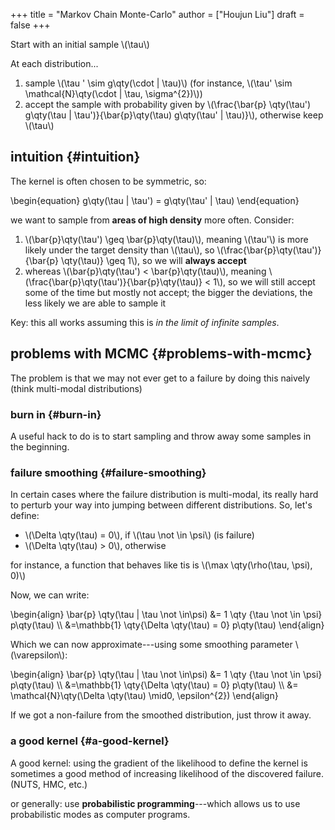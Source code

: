 +++
title = "Markov Chain Monte-Carlo"
author = ["Houjun Liu"]
draft = false
+++

Start with an initial sample \\(\tau\\)

At each distribution...

1.  sample \\(\tau ' \sim g\qty(\cdot | \tau)\\) (for instance, \\(\tau' \sim \mathcal{N}\qty(\cdot | \tau, \sigma^{2})\\))
2.  accept the sample with probability given by \\(\frac{\bar{p} \qty(\tau') g\qty(\tau | \tau')}{\bar{p}\qty(\tau) g\qty(\tau' | \tau)}\\), otherwise keep \\(\tau\\)


## intuition {#intuition}

The kernel is often chosen to be symmetric, so:

\begin{equation}
g\qty(\tau | \tau') = g\qty(\tau' | \tau)
\end{equation}

we want to sample from **areas of high density** more often. Consider:

1.  \\(\bar{p}\qty(\tau') \geq \bar{p}\qty(\tau)\\), meaning \\(\tau'\\) is more likely under the target density than \\(\tau\\), so \\(\frac{\bar{p}\qty(\tau')}{\bar{p} \qty(\tau)} \geq 1\\), so we will **always accept**
2.  whereas \\(\bar{p}\qty(\tau') < \bar{p}\qty(\tau)\\), meaning \\(\frac{\bar{p}\qty(\tau')}{\bar{p}\qty(\tau)} < 1\\), so we will still accept some of the time but mostly not accept; the bigger the deviations, the less likely we are able to sample it

Key: this all works assuming this is _in the limit of infinite samples_.


## problems with MCMC {#problems-with-mcmc}

The problem is that we may not ever get to a failure by doing this naively (think multi-modal distributions)


### burn in {#burn-in}

A useful hack to do is to start sampling and throw away some samples in the beginning.


### failure smoothing {#failure-smoothing}

In certain cases where the failure distribution is multi-modal, its really hard to perturb your way into jumping between different distributions. So, let's define:

-   \\(\Delta \qty(\tau) = 0\\), if \\(\tau \not \in \psi\\) (is failure)
-   \\(\Delta \qty(\tau) > 0\\), otherwise

for instance, a function that behaves like tis is \\(\max \qty(\rho(\tau, \psi), 0)\\)

Now, we can write:

\begin{align}
\bar{p} \qty(\tau | \tau \not \in\psi) &= 1 \qty {\tau \not \in \psi} p\qty(\tau) \\\\
 &=\mathbb{1} \qty{\Delta \qty(\tau) = 0} p\qty(\tau)
\end{align}

Which we can now approximate---using some smoothing parameter \\(\varepsilon\\):

\begin{align}
\bar{p} \qty(\tau | \tau \not \in\psi) &= 1 \qty {\tau \not \in \psi} p\qty(\tau) \\\\
 &=\mathbb{1} \qty{\Delta \qty(\tau) = 0} p\qty(\tau)  \\\\
&= \mathcal{N}\qty(\Delta \qty(\tau) \mid0, \epsilon^{2})
\end{align}

If we got a non-failure from the smoothed distribution, just throw it away.


### a good kernel {#a-good-kernel}

A good kernel: using the gradient of the likelihood to define the kernel is sometimes a good method of increasing likelihood of the discovered failure. (NUTS, HMC, etc.)

or generally: use **probabilistic programming**---which allows us to use probabilistic modes as computer programs.
